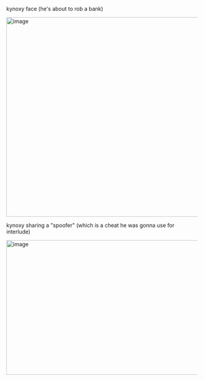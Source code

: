 kynoxy face (he's about to rob a bank)

<img width="545" height="526" alt="image" src="https://github.com/user-attachments/assets/91e7a10f-0fd9-4541-8269-496f80e98283" />

kynoxy sharing a "spoofer" (which is a cheat he was gonna use for interlude)


<img width="720" height="355" alt="image" src="https://github.com/user-attachments/assets/f963efad-8026-4b27-8208-285a9aebc253" />
